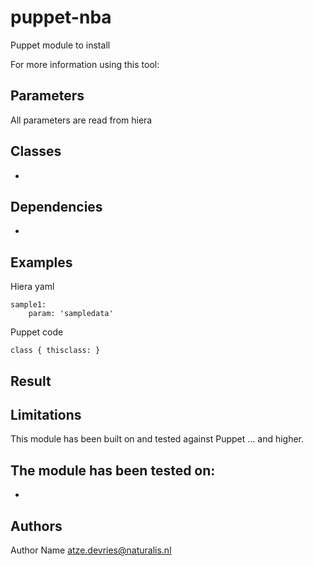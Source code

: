 puppet-nba
===================

Puppet module to install

For more information using this tool:

Parameters
-------------
All parameters are read from hiera

Classes
-------------
-

Dependencies
-------------
-

Examples
-------------
Hiera yaml
```
sample1:
    param: 'sampledata'
```
Puppet code
```
class { thisclass: }
```
Result
-------------


Limitations
-------------
This module has been built on and tested against Puppet ... and higher.

The module has been tested on:
-
-

Authors
-------------
Author Name <atze.devries@naturalis.nl>
